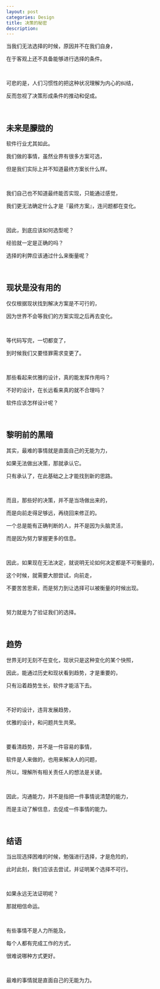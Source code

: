 ```yaml
---
layout: post
categories: Design
title: 决策的秘密
description: 
---
```


当我们无法选择的时候，原因并不在我们自身，

在于客观上还不具备能够进行选择的条件。

<br/>

可悲的是，人们习惯性的把这种状况理解为内心的纠结，

反而忽视了决策形成条件的推动和促成。

<br/>

## **未来是朦胧的**

软件行业尤其如此。

我们做的事情，虽然业界有很多方案可选，

但是我们实际上并不知道最终方案长什么样。

<br/>

我们自己也不知道最终能否实现，只能通过感觉，

我们更无法确定什么才是『最终方案』，连问题都在变化。

<br/>

因此，到底应该如何选型呢？

经验就一定是正确的吗？

选择的利弊应该通过什么来衡量呢？

<br/>

## **现状是没有用的**

仅仅根据现状找到解决方案是不可行的，

因为世界不会等我们的方案实现之后再去变化。

<br/>

等代码写完，一切都变了，

到时候我们又要怪罪需求变更了。

<br/>

那些看起来优雅的设计，真的能发挥作用吗？

不好的设计，在长远看来真的就不合理吗？

软件应该怎样设计呢？

<br/>

## **黎明前的黑暗**

其实，最难的事情就是直面自己的无能为力，

如果无法做出决策，那就承认它。

只有承认了，在此基础之上才能找到新的思路。

<br/>

而且，那些好的决策，并不是当场做出来的，

而是向前走得足够远，再绕回来修正的。

一个总是能有正确判断的人，并不是因为头脑灵活，

而是因为努力掌握更多的信息。

<br/>

因此，如果现在无法决定，就说明无论如何决定都是不可衡量的，

这个时候，就需要大胆尝试，向前走，

不要苦苦思索，而是努力到让选择可以被衡量的时候出现。

<br/>

努力就是为了验证我们的选择。

<br/>

## **趋势**

世界无时无刻不在变化，现状只是这种变化的某个快照，

因此，能通过历史和现状看到趋势，才是重要的，

只有沿着趋势生长，软件才能活下去。

<br/>

不好的设计，违背发展趋势，

优雅的设计，和问题共生共荣。

<br/>

要看清趋势，并不是一件容易的事情，

软件是人来做的，也用来解决人的问题，

所以，理解所有相关责任人的想法是关键。

<br/>

因此，沟通能力，并不是指把一件事情说清楚的能力，

而是主动了解信息，去促成一件事情的能力。

<br/>

## **结语**

当出现选择困难的时候，勉强进行选择，才是危险的，

此时此刻，我们应该去尝试，并证明某个选择不可行。

<br/>

如果永远无法证明呢？

那就相信命运。

<br/>

有些事情不是人力所能及，

每个人都有完成工作的方式，

很难说哪种方式更好。

<br/>

最难的事情就是直面自己的无能为力。